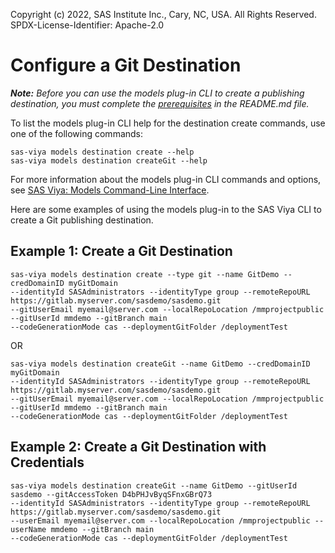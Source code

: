 Copyright (c) 2022, SAS Institute Inc., Cary, NC, USA.  All Rights Reserved.
SPDX-License-Identifier: Apache-2.0

# Configure a Git Destination

_**Note:** Before you can use the models plug-in CLI to create a publishing destination, you must complete the [prerequisites](./README.md#prerequisites) in the README.md file._

To list the models plug-in CLI help for the destination create commands, use one of the following commands:

```commandline
sas-viya models destination create --help
sas-viya models destination createGit --help
```

For more information about the models plug-in CLI commands and options, see [SAS Viya: Models Command-Line Interface](https://documentation.sas.com/?cdcId=mdlmgrcdc&cdcVersion=default&docsetId=mdlmgrcli&docsetTarget=titlepage.htm).

Here are some examples of using the models plug-in to the SAS Viya CLI to create a Git publishing destination.

## Example 1: Create a Git Destination

```commandline
sas-viya models destination create --type git --name GitDemo --credDomainID myGitDomain 
--identityId SASAdministrators --identityType group --remoteRepoURL https://gitlab.myserver.com/sasdemo/sasdemo.git 
--gitUserEmail myemail@server.com --localRepoLocation /mmprojectpublic --gitUserId mmdemo --gitBranch main 
--codeGenerationMode cas --deploymentGitFolder /deploymentTest
```

OR

```commandline
sas-viya models destination createGit --name GitDemo --credDomainID myGitDomain 
--identityId SASAdministrators --identityType group --remoteRepoURL https://gitlab.myserver.com/sasdemo/sasdemo.git 
--gitUserEmail myemail@server.com --localRepoLocation /mmprojectpublic --gitUserId mmdemo --gitBranch main 
--codeGenerationMode cas --deploymentGitFolder /deploymentTest
```

## Example 2: Create a Git Destination with Credentials

```commandline
sas-viya models destination createGit --name GitDemo --gitUserId sasdemo --gitAccessToken D4bPHJvByqSFnxGBrQ73 
--identityId SASAdministrators --identityType group --remoteRepoURL https://gitlab.myserver.com/sasdemo/sasdemo.git
--userEmail myemail@server.com --localRepoLocation /mmprojectpublic --userName mmdemo --gitBranch main 
--codeGenerationMode cas --deploymentGitFolder /deploymentTest
```
